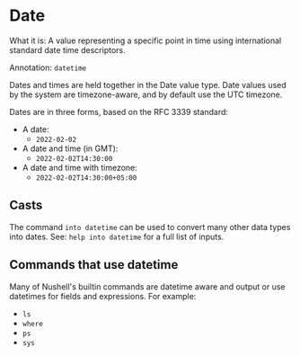 # Date

What it is: A value representing a specific point in time using international standard date time descriptors.

Annotation: `datetime`

Dates and times are held together in the Date value type. Date values used by the system are timezone-aware, and by default use the UTC timezone.

Dates are in three forms, based on the RFC 3339 standard:

- A date:
  - `2022-02-02`
- A date and time (in GMT):
  - `2022-02-02T14:30:00`
- A date and time with timezone:
  - `2022-02-02T14:30:00+05:00`

## Casts

The command `into datetime` can be used to convert many other data types
into dates. See: `help into datetime` for a full list of inputs.

## Commands that use datetime

Many of Nushell's builtin commands are datetime aware and output or use datetimes
for fields and expressions. For example:

- `ls`
- `where`
- `ps`
- `sys`
